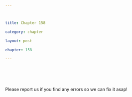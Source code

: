```yaml
---



title: Chapter 158

category: chapter

layout: post

chapter: 158

---
```




<br><br><br><br>
Please report us if you find any errors so we can fix it asap!